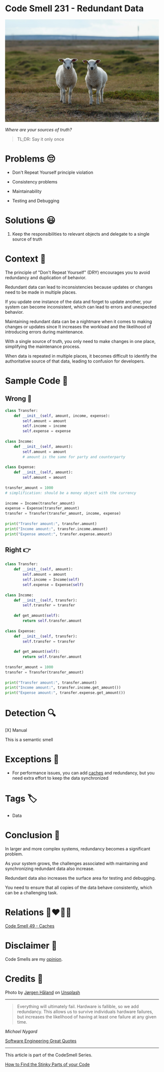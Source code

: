 # Code Smell 231 - Redundant Data
            
![Code Smell 231 - Redundant Data](Code%20Smell%20231%20-%20Redundant%20Data.jpg)

*Where are your sources of truth?*

> TL;DR: Say it only once

# Problems 😔 

- Don't Repeat Yourself principle violation

- Consistency problems

- Maintainability

- Testing and Debugging

# Solutions 😃

1. Keep the responsibilities to relevant objects and delegate to a single source of truth

# Context 💬

The principle of "Don't Repeat Yourself" (DRY) encourages you to avoid redundancy and duplication of behavior.

Redundant data can lead to inconsistencies because updates or changes need to be made in multiple places. 

If you update one instance of the data and forget to update another, your system can become inconsistent, which can lead to errors and unexpected behavior.

Maintaining redundant data can be a nightmare when it comes to making changes or updates since It increases the workload and the likelihood of introducing errors during maintenance. 

With a single source of truth, you only need to make changes in one place, simplifying the maintenance process.

When data is repeated in multiple places, it becomes difficult to identify the authoritative source of that data, leading to confusion for developers.

# Sample Code 📖

## Wrong 🚫

<!-- [Gist Url](https://gist.github.com/mcsee/49c09f2dd730d321372e3bbab37feb5f) -->

```python
class Transfer:
    def __init__(self, amount, income, expense):
        self.amount = amount
        self.income = income
        self.expense = expense

class Income:
    def __init__(self, amount):
        self.amount = amount
        # amount is the same for party and counterparty

class Expense:
    def __init__(self, amount):
        self.amount = amount

transfer_amount = 1000  
# simplification: should be a money object with the currency

income = Income(transfer_amount)
expense = Expense(transfer_amount)
transfer = Transfer(transfer_amount, income, expense)

print("Transfer amount:", transfer.amount)
print("Income amount:", transfer.income.amount)
print("Expense amount:", transfer.expense.amount)
```

## Right 👉

<!-- [Gist Url](https://gist.github.com/mcsee/9574b28e226eed4436d571abb5b1f59e) -->

```python
class Transfer:
    def __init__(self, amount):
        self.amount = amount
        self.income = Income(self)
        self.expense = Expense(self)

class Income:
    def __init__(self, transfer):
        self.transfer = transfer

    def get_amount(self):
        return self.transfer.amount

class Expense:
    def __init__(self, transfer):
        self.transfer = transfer

    def get_amount(self):
        return self.transfer.amount

transfer_amount = 1000  
transfer = Transfer(transfer_amount)

print("Transfer amount:", transfer.amount)
print("Income amount:", transfer.income.get_amount())
print("Expense amount:", transfer.expense.get_amount())
```

# Detection 🔍

[X] Manual

This is a semantic smell

# Exceptions 🛑

- For performance issues, you can add [caches](https://github.com/mcsee/Software-Design-Articles/tree/main/Articles/Code%20Smells/Code%20Smell%2049%20-%20Caches/readme.md) and redundancy, but you need extra effort to keep the data synchronized

# Tags 🏷️

- Data

# Conclusion 🏁

In larger and more complex systems, redundancy becomes a significant problem. 

As your system grows, the challenges associated with maintaining and synchronizing redundant data also increase.

Redundant data also increases the surface area for testing and debugging.

You need to ensure that all copies of the data behave consistently, which can be a challenging task.

# Relations 👩‍❤️‍💋‍👨

[Code Smell 49 - Caches](https://github.com/mcsee/Software-Design-Articles/tree/main/Articles/Code%20Smells/Code%20Smell%2049%20-%20Caches/readme.md)

# Disclaimer 📘

Code Smells are my [opinion](https://github.com/mcsee/Software-Design-Articles/tree/main/Articles/Blogging/I%20Wrote%20More%20than%2090%20Articles%20on%202021%20Here%20is%20What%20I%20Learned/readme.md).

# Credits 🙏

Photo by [Jørgen Håland](https://unsplash.com/@jhaland) on [Unsplash](https://unsplash.com/photos/a-couple-of-sheep-standing-on-top-of-a-grass-covered-field-4yOgRb_b_i4)  
  
* * *

> Everything will ultimately fail. Hardware is fallible, so we add redundancy. This allows us to survive individuals hardware failures, but increases the likelihood of having at least one failure at any given time.

_Michael Nygard_
 
[Software Engineering Great Quotes](https://github.com/mcsee/Software-Design-Articles/tree/main/Articles/Quotes/Software%20Engineering%20Great%20Quotes/readme.md)

* * *

This article is part of the CodeSmell Series.

[How to Find the Stinky Parts of your Code](https://github.com/mcsee/Software-Design-Articles/tree/main/Articles/Code%20Smells/How%20to%20Find%20the%20Stinky%20parts%20of%20your%20Code/readme.md)
